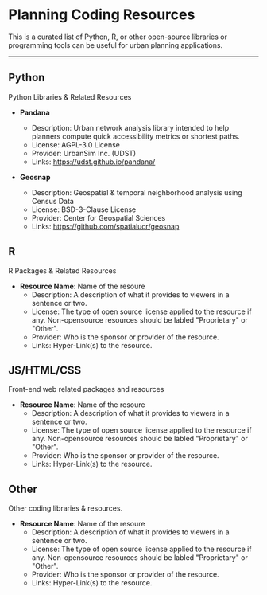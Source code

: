 # Planning Coding Resources
This is a curated list of Python, R, or other open-source libraries or programming tools can be useful for urban planning applications. 

---

## Python
Python Libraries & Related Resources

* **Pandana**
    * Description: Urban network analysis library intended to help planners compute quick accessibility metrics or shortest paths.
    * License: AGPL-3.0 License
    * Provider: UrbanSim Inc. (UDST) 
    * Links: https://udst.github.io/pandana/
 
* **Geosnap**
    * Description: Geospatial & temporal neighborhood analysis using Census Data
    * License: BSD-3-Clause License 
    * Provider: Center for Geospatial Sciences
    * Links: https://github.com/spatialucr/geosnap

## R
R Packages & Related Resources

* **Resource Name**: Name of the resoure
    * Description: A description of what it provides to viewers in a sentence or two. 
    * License: The type of open source license applied to the resource if any. Non-opensource resources should be labled "Proprietary" or "Other".
    * Provider: Who is the sponsor or provider of the resource. 
    * Links: Hyper-Link(s) to the resource. 
 

## JS/HTML/CSS
Front-end web related packages and resources

* **Resource Name**: Name of the resoure
    * Description: A description of what it provides to viewers in a sentence or two. 
    * License: The type of open source license applied to the resource if any. Non-opensource resources should be labled "Proprietary" or "Other".
    * Provider: Who is the sponsor or provider of the resource. 
    * Links: Hyper-Link(s) to the resource. 
 

## Other
Other coding libraries & resources.

* **Resource Name**: Name of the resoure
    * Description: A description of what it provides to viewers in a sentence or two. 
    * License: The type of open source license applied to the resource if any. Non-opensource resources should be labled "Proprietary" or "Other".
    * Provider: Who is the sponsor or provider of the resource. 
    * Links: Hyper-Link(s) to the resource. 
 
